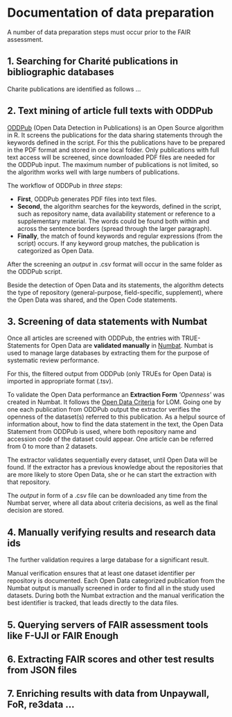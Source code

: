 # Documentation of data preparation

A number of data preparation steps must occur prior to the FAIR assessment.

## 1. Searching for Charité publications in bibliographic databases
Charite publications are identified as follows ...

## 2. Text mining of article full texts with ODDPub 
[ODDPub](https://github.com/quest-bih/oddpub) (Open Data Detection in Publications) is an Open Source algorithm in R. It screens the publications for the data sharing statements through the keywords defined in the script. For this the publications have to be prepared in the PDF format and stored in one local folder. Only publications with full text access will be screened, since downloaded PDF files are needed for the ODDPub input. The maximum number of publications is not limited, so the algorithm works well with large numbers of publications. 

The workflow of ODDPub in *three steps*:
- **First**, ODDPub generates PDF files into text files. 
- **Second**, the algorithm searches for the keywords, defined in the script, such as repository name, data availability statement or reference to a supplementary material. The words could be found both within and across the sentence borders (spread through the larger paragraph).
- **Finally**, the match of found keywords and regular expressions (from the script) occurs. If any keyword group matches, the publication is categorized as Open Data.

After the screening an *output* in .csv format will occur in the same folder as the ODDPub script.

Beside the detection of Open Data and its statements, the algorithm detects the type of repository (general-purpose, field-specific, supplement), where the Open Data was shared, and the Open Code statements.

## 3. Screening of data statements with Numbat
Once all articles are screened with ODDPub, the entries with TRUE-Statements for Open Data are **validated manually** in [Numbat](https://github.com/bgcarlisle/Numbat). Numbat is used to manage large databases by extracting them for the purpose of systematic review performance. 

For this, the filtered output from ODDPub (only TRUEs for Open Data) is imported in appropriate format (.tsv).

To validate the Open Data performance an **Extraction Form** *'Openness'* was created in Numbat. It follows the [Open Data Criteria](https://www.bihealth.org/en/translation/innovation-enabler/quest-center/projects/incentives/open-data-funds) for LOM. Going one by one each publication from ODDPub output the extractor verifies the openness of the dataset(s) referred to this publication. As a helpul source of information about, how to find the data statement in the text, the Open Data Statement from ODDPub is used, where both repository name and accession code of the dataset could appear. One article can be referred from 0 to more than 2 datasets. 

The extractor validates sequentially every dataset, until Open Data will be found. If the extractor has a previous knowledge about the repositories that are more likely to store Open Data, she or he can start the extraction with that repository.

The *output* in form of a .csv file can be downloaded any time from the Numbat server, where all data about criteria decisions, as well as the final decision are stored.

## 4. Manually verifying results and research data ids
The further validation requires a large database for a significant result.

Manual verification ensures that at least one dataset identifier per repository is documented. Each Open Data categorized publication from the Numbat output is manually screened in order to find all in the study used datasets. During both the Numbat extraction and the manual verification the best identifier is tracked, that leads directly to the data files.

## 5. Querying servers of FAIR assessment tools like F-UJI or FAIR Enough

## 6. Extracting FAIR scores and other test results from JSON files

## 7. Enriching results with data from Unpaywall, FoR, re3data ...
